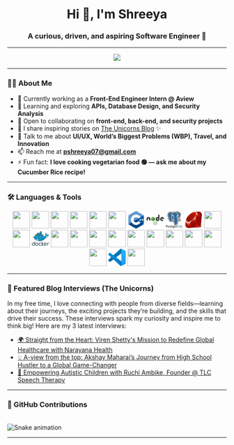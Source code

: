 <h1 align="center">Hi 👋, I'm Shreeya</h1>
<h3 align="center">A curious, driven, and aspiring Software Engineer 🚀</h3>

---

<p align="center">
  <img src="https://media.tenor.com/zCTiNXF73CEAAAAj/work-thinking.gif" width="300"/>
</p>

---

### 👩‍💻 About Me
- 🔭 Currently working as a **Front-End Engineer Intern @ Aview**
- 🌱 Learning and exploring **APIs, Database Design, and Security Analysis**
- 👯 Open to collaborating on **front-end, back-end, and security projects**
- 📝 I share inspiring stories on [The Unicorns Blog](https://substack.com/@theunicornsblog?utm_source=about-page) ✨
- 💬 Talk to me about **UI/UX, World’s Biggest Problems (WBP), Travel, and Innovation**
- 📫 Reach me at **pshreeya07@gmail.com**
- ⚡ Fun fact: **I love cooking vegetarian food 🟢 — ask me about my Cucumber Rice recipe!**

---

<!--### 📊 GitHub Stats
<div align="center">
  <img src="https://github-readme-stats.vercel.app/api/top-langs?username=pshreeya&locale=en&layout=compact&card_width=400&langs_count=8&theme=dracula&hide_border=false" height="170" alt="languages graph" />
</div>

----->

### 🛠️ Languages & Tools
<p align="center">
  <!-- Core -->
  <img src="https://cdn.jsdelivr.net/gh/devicons/devicon/icons/javascript/javascript-original.svg" width="40" height="40"/>
  <img src="https://cdn.jsdelivr.net/gh/devicons/devicon/icons/typescript/typescript-original.svg" width="40" height="40"/>
  <img src="https://cdn.jsdelivr.net/gh/devicons/devicon/icons/react/react-original.svg" width="40" height="40"/>
  <img src="https://cdn.jsdelivr.net/gh/devicons/devicon/icons/html5/html5-original.svg" width="40" height="40"/>
  <img src="https://cdn.jsdelivr.net/gh/devicons/devicon/icons/css3/css3-original.svg" width="40" height="40"/>
  <img src="https://cdn.jsdelivr.net/gh/devicons/devicon/icons/python/python-original.svg" width="40" height="40"/>
  <img src="https://raw.githubusercontent.com/devicons/devicon/master/icons/cplusplus/cplusplus-original.svg" width="40" height="40"/>
  <img src="https://raw.githubusercontent.com/devicons/devicon/master/icons/nodejs/nodejs-original-wordmark.svg" width="40" height="40"/>
  <img src="https://raw.githubusercontent.com/devicons/devicon/master/icons/postgresql/postgresql-original-wordmark.svg" width="40" height="40"/>
  <img src="https://raw.githubusercontent.com/devicons/devicon/master/icons/ruby/ruby-original.svg" width="40" height="40"/>
  <img src="https://images-cdn.openxcell.com/wp-content/uploads/2024/07/24154156/dango-inner-2.webp" width="40" height="40"/>
  
  <!-- Tools -->
  <img src="https://cdn.worldvectorlogo.com/logos/arduino-1.svg" width="40" height="40"/>
  <img src="https://raw.githubusercontent.com/devicons/devicon/master/icons/docker/docker-original-wordmark.svg" width="40" height="40"/>
  <img src="https://www.vectorlogo.zone/logos/figma/figma-icon.svg" width="40" height="40"/>
  <img src="https://www.vectorlogo.zone/logos/framer/framer-icon.svg" width="40" height="40"/>
  <img src="https://www.vectorlogo.zone/logos/git-scm/git-scm-icon.svg" width="40" height="40"/>
  <img src="https://www.vectorlogo.zone/logos/tailwindcss/tailwindcss-icon.svg" width="40" height="40"/>
  <img src="https://www.vectorlogo.zone/logos/axios/axios-icon.svg" width="40" height="40"/>
  <img src="https://uxwing.com/wp-content/themes/uxwing/download/brands-and-social-media/postman-icon.png" width="40" height="40"/>
  <img src="https://registry.npmmirror.com/@lobehub/icons-static-png/latest/files/dark/n8n-color.png" width="40" height="40"/>
  <img src="https://www.edigitalagency.com.au/wp-content/uploads/Canva-Logo-png-transparent-background.png" width="40" height="40"/>
  <img src="https://miro.medium.com/1*h9G7gjWQeQVwqkbhHVvOQg.png" width="40" height="40"/>
  <img src="https://avatars.githubusercontent.com/u/34385910?s=280&v=4" width="40" height="40"/>
  <img src="https://raw.githubusercontent.com/devicons/devicon/master/icons/vscode/vscode-original.svg" width="40" height="40"/>
  <img src="https://cdn.worldvectorlogo.com/logos/elm.svg" width="40" height="40"/>
</p>

---

### 🦄 Featured Blog Interviews (The Unicorns)
In my free time, I love connecting with people from diverse fields—learning about their journeys, the exciting projects they’re building, and the skills that drive their success. These interviews spark my curiosity and inspire me to think big! Here are my 3 latest interviews:  
- [🌍 Straight from the Heart: Viren Shetty's Mission to Redefine Global Healthcare with Narayana Health](https://theunicornsblog.substack.com/p/straight-from-the-heart-viren-shettys)  
- [💡 A-view from the top: Akshay Maharaj’s Journey from High School Hustler to a Global Game-Changer](https://theunicornsblog.substack.com/p/a-view-from-the-top-akshay-maharajs)  
- [🧠 Empowering Autistic Children with Ruchi Ambike, Founder @ TLC Speech Therapy](https://theunicornsblog.substack.com/p/empowering-autistic-children-with)  

---

<!--### 🎶 Music Corner
<p align="center">
  <a href="https://open.spotify.com/user/f96vc44rwfvgy4zz09l20rd7d">
    <img src="https://spotify-recently-played-readme.vercel.app/api?user=f96vc44rwfvgy4zz09l20rd7d&width=600&count=6&unique=false" alt="Spotify recently played" />
  </a>
</p>

----->

### 🐍 GitHub Contributions

<br clear="both">

<picture>
  <source media="(prefers-color-scheme: dark)" srcset="https://raw.githubusercontent.com/pshreeya/pshreeya/output/snake.svg" />
  <source media="(prefers-color-scheme: light)" srcset="https://raw.githubusercontent.com/pshreeya/pshreeya/output/snake.svg" />
  <img src="https://raw.githubusercontent.com/pshreeya/Shreeya-Prasanna/output/snake.svg" alt="Snake animation" />
</picture>


---
